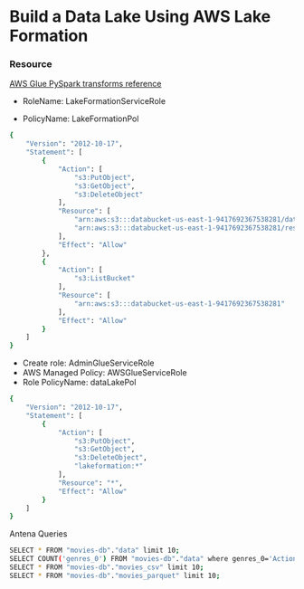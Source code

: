 # Build a Data Lake Using AWS Lake Formation

### Resource

[AWS Glue PySpark transforms reference](https://docs.aws.amazon.com/glue/latest/dg/aws-glue-programming-python-transforms.html)

- RoleName: LakeFormationServiceRole

- PolicyName: LakeFormationPol

```bash
{
    "Version": "2012-10-17",
    "Statement": [
        {
            "Action": [
                "s3:PutObject",
                "s3:GetObject",
                "s3:DeleteObject"
            ],
            "Resource": [
                "arn:aws:s3:::databucket-us-east-1-9417692367538281/data/*",
                "arn:aws:s3:::databucket-us-east-1-9417692367538281/results/*"
            ],
            "Effect": "Allow"
        },
        {
            "Action": [
                "s3:ListBucket"
            ],
            "Resource": [
                "arn:aws:s3:::databucket-us-east-1-9417692367538281"
            ],
            "Effect": "Allow"
        }
    ]
}
```

- Create role: AdminGlueServiceRole
- AWS Managed Policy: AWSGlueServiceRole
- Role PolicyName: dataLakePol

```bash
{
    "Version": "2012-10-17",
    "Statement": [
        {
            "Action": [
                "s3:PutObject",
                "s3:GetObject",
                "s3:DeleteObject",
                "lakeformation:*"
            ],
            "Resource": "*",
            "Effect": "Allow"
        }
    ]
}
```

Antena Queries

```bash
SELECT * FROM "movies-db"."data" limit 10;
SELECT COUNT('genres_0') FROM "movies-db"."data" where genres_0='Action' LIMIT 10;
SELECT * FROM "movies-db"."movies_csv" limit 10;
SELECT * FROM "movies-db"."movies_parquet" limit 10;
```